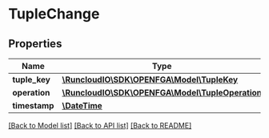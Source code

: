 # TupleChange

## Properties
Name | Type | Description | Notes
------------ | ------------- | ------------- | -------------
**tuple_key** | [**\RuncloudIO\SDK\OPENFGA\Model\TupleKey**](TupleKey.md) |  | 
**operation** | [**\RuncloudIO\SDK\OPENFGA\Model\TupleOperation**](TupleOperation.md) |  | 
**timestamp** | [**\DateTime**](\DateTime.md) |  | 

[[Back to Model list]](../../README.md#documentation-for-models) [[Back to API list]](../../README.md#documentation-for-api-endpoints) [[Back to README]](../../README.md)

